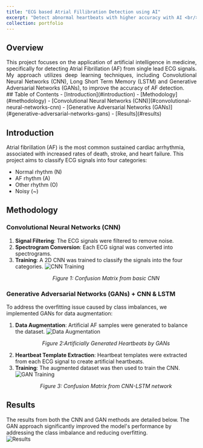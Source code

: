 ```yaml
---
title: "ECG based Atrial Fillibration Detection using AI"
excerpt: "Detect abnormal heartbeats with higher accuracy with AI <br/> <br/><img src='/parth-modi.github.io/images/AF_intro.png'>"
collection: portfolio
---
```



## Overview
<div style="text-align: justify;">
This project focuses on the application of artificial intelligence in medicine, specifically for detecting Atrial Fibrillation (AF) from single lead ECG signals. My approach utilizes deep learning techniques, including Convolutional Neural Networks (CNN), Long Short Term Memory (LSTM) and Generative Adversarial Networks (GANs), to improve the accuracy of AF detection.
</div>
## Table of Contents
- [Introduction](#introduction)
- [Methodology](#methodology)
  - [Convolutional Neural Networks (CNN)](#convolutional-neural-networks-cnn)
  - [Generative Adversarial Networks (GANs)](#generative-adversarial-networks-gans)
- [Results](#results)

## Introduction
Atrial fibrillation (AF) is the most common sustained cardiac arrhythmia, associated with increased rates of death, stroke, and heart failure. This project aims to classify ECG signals into four categories:
- Normal rhythm (N)
- AF rhythm (A)
- Other rhythm (O)
- Noisy (~)

## Methodology

### Convolutional Neural Networks (CNN)
1. **Signal Filtering**: The ECG signals were filtered to remove noise.
2. **Spectrogram Conversion**: Each ECG signal was converted into spectrograms.
3. **Training**: A 2D CNN was trained to classify the signals into the four categories.
   ![CNN Training]({{site.baseurl}}/images/CNN_result.png)
   <p align="center"><em>Figure 1: Confusion Matrix from basic CNN</em></p>
### Generative Adversarial Networks (GANs) + CNN & LSTM
To address the overfitting issue caused by class imbalances, we implemented GANs for data augmentation:
1. **Data Augmentation**: Artificial AF samples were generated to balance the dataset.
   ![Data Augmentation]({{site.baseurl}}/images/gan_heartbeats.png)
   <p align="center"><em>Figure 2:Artificially Generated Heartbeats by GANs</em></p>
2. **Heartbeat Template Extraction**: Heartbeat templates were extracted from each ECG signal to create artificial heartbeats.
3. **Training**: The augmented dataset was then used to train the CNN.
   ![GAN Training]({{site.baseurl}}/images/CNN_LSTM.png)
   <p align="center"><em>Figure 3: Confusion Matrix from CNN-LSTM network</em></p>

## Results
The results from both the CNN and GAN methods are detailed below. The GAN approach significantly improved the model's performance by addressing the class imbalance and reducing overfitting.<br/>
![Results]({{site.baseurl}}/images/results.png)



